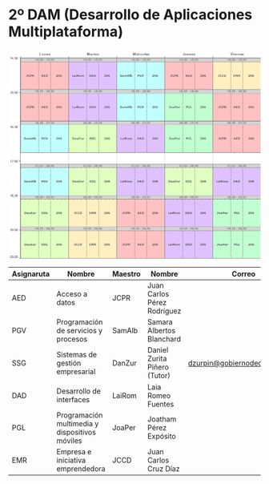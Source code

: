 # 2º DAM (Desarrollo de Aplicaciones Multiplataforma)

![Horario DAM 2021/2022](./Horario_DAM_21-22.png)

| Asignaruta | Nombre | Maestro | Nombre | Correo |
| -- | -- | -- | -- | -- |
| AED | Acceso a datos | JCPR | Juan Carlos Pérez Rodríguez | |
| PGV | Programación de servicios y procesos | SamAlb | Samara Albertos Blanchard | |
| SSG | Sistemas de gestión empresarial | DanZur | Daniel Zurita Piñero (Tutor) | dzurpin@gobiernodecanarias.org |
| DAD | Desarrollo de interfaces | LaiRom | Laia Romeo Fuentes | |
| PGL | Programación multimedia y dispositivos móviles | JoaPer | Joatham Pérez Expósito | |
| EMR | Empresa e iniciativa emprendedora | JCCD | Juan Carlos Cruz Díaz | |